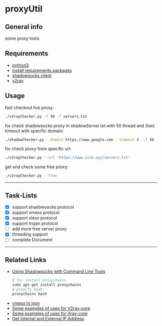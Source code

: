 # proxyUtil

## General info
some proxy tools

## Requirements
- [python3](https://www.python.org/downloads)
- [install requirements packages](https://gist.github.com/mheidari98/8ae29b88bd98f8f59828b0ec112811e7)
- [shadowsocks client](https://github.com/shadowsocks/shadowsocks-libev#installation)    
- [v2ray](https://www.v2fly.org/en_US/guide/install.html)

## Usage
  fast checkout live proxy:
  ```bash
  ./v2rayChecker.py -T 50 -f servers.txt
  ```
  for check shadowsocks proxy in shadowServer.txt with 50 thread and 3sec timeout with specific domain:
  ```bash
  ./shadowChecker.py --domain https://www.google.com --timeout 3  -T 50 -f shadowServer.txt
  ```
  for check proxy from specific url:
  ```bash
  ./v2rayChecker.py --url 'https://www.site.xyz/servers.txt'
  ```
  get and check some free proxy:
  ```bash
  ./v2rayChecker.py --free
  ```
---

## Task-Lists
- [x] support shadowsocks protocol
- [x] support vmess protocol
- [x] support vless protocol
- [x] support trojan protocol
- [ ] add more free server proxy
- [x] threading support
- [ ] complete Document

---

## Related Links
* [Using Shadowsocks with Command Line Tools](https://github.com/shadowsocks/shadowsocks/wiki/Using-Shadowsocks-with-Command-Line-Tools)
  ```bash
  # for install proxychains
  sudo apt-get install proxychains
  # proxify bash
  proxychains bash
  ```
* [vmess to json](https://github.com/boypt/vmess2json/wiki/vmess2json)
* [Some examples of uses for V2ray-core](https://github.com/v2fly/v2ray-examples)
* [Some examples of uses for Xray-core](https://github.com/XTLS/Xray-examples)
* [Get Internal and External IP Address](https://gist.github.com/mheidari98/8801d3afcea3c7a27393abc2bdbec17d)
